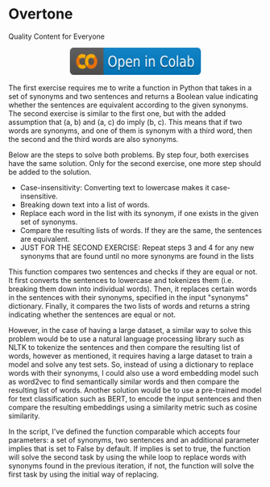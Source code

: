 # Overtone
Quality Content for Everyone     
     
<p align="center">
  <a href="https://colab.research.google.com/github/saman-nia/Overtone/blob/main/Technical_Exercises_Overtone.ipynb">
    <img src="https://raw.githubusercontent.com/saman-nia/Overtone/main/colab.svg"
         alt="Run the script in google colb" width="260" height="54">
  </a>
</p>


The first exercise requires me to write a function in Python that takes in a set of synonyms and two sentences and returns a Boolean value indicating whether the sentences are equivalent according to the given synonyms. The second exercise is similar to the first one, but with the added assumption that (a, b) and (a, c) do imply (b, c). This means that if two words are synonyms, and one of them is synonym with a third word, then the second and the third words are also synonyms.

Below are the steps to solve both problems. By step four, both exercises have the same solution. Only for the second exercise, one more step should be added to the solution.

- Case-insensitivity: Converting text to lowercase makes it case-insensitive.
- Breaking down text into a list of words.
- Replace each word in the list with its synonym, if one exists in the given set of synonyms.
- Compare the resulting lists of words. If they are the same, the sentences are equivalent.
- JUST FOR THE SECOND EXERCISE: Repeat steps 3 and 4 for any new synonyms that are found until no more synonyms are found in the lists



This function compares two sentences and checks if they are equal or not. It first converts the sentences to lowercase and tokenizes them (i.e. breaking them down into individual words). Then, it replaces certain words in the sentences with their synonyms, specified in the input "synonyms" dictionary. Finally, it compares the two lists of words and returns a string indicating whether the sentences are equal or not.

However, in the case of having a large dataset, a similar way to solve this problem would be to use a natural language processing library such as NLTK to tokenize the sentences and then compare the resulting list of words, however as mentioned, it requires having a large dataset to train a model and solve any test sets. So, instead of using a dictionary to replace words with their synonyms, I could also use a word embedding model such as word2vec to find semantically similar words and then compare the resulting list of words. Another solution would be to use a pre-trained model for text classification such as BERT, to encode the input sentences and then compare the resulting embeddings using a similarity metric such as cosine similarity.



In the script, I've defined the function comparable which accepts four parameters: a set of synonyms, two sentences and an additional parameter implies that is set to False by default. If implies is set to true, the function will solve the second task by using the while loop to replace words with synonyms found in the previous iteration, if not, the function will solve the first task by using the initial way of replacing.
